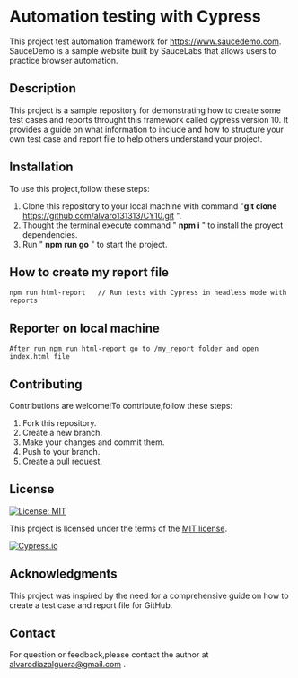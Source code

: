 # Automation testing with Cypress

This project test automation framework for https://www.saucedemo.com. SauceDemo is a sample website built by SauceLabs that allows users to practice browser automation.

## Description

This project is a sample repository for demonstrating how to create some test cases and reports throught this framework called cypress version 10. It provides a guide on what information to include and how to structure your own test case and report file to help others understand your project. 

## Installation

To use this project,follow these steps:

1. Clone this repository to your local machine with command "**git clone** https://github.com/alvaro131313/CY10.git ".
2. Thought the terminal execute command " **npm i** " to install the proyect dependencies.
3. Run " **npm run go** " to start the project.

## How to create my report file
```
npm run html-report   // Run tests with Cypress in headless mode with reports
```
## Reporter on local machine
```
After run npm run html-report go to /my_report folder and open index.html file
```
## Contributing

Contributions are welcome!To contribute,follow these steps:

1. Fork this repository.
2. Create a new branch.
3. Make your changes and commit them.
4. Push to your branch.
5. Create a pull request.

## License

[![License: MIT](https://img.shields.io/badge/License-MIT-yellow.svg)](https://opensource.org/licenses/MIT)

This project is licensed under the terms of the [MIT license](/LICENSE).

[![Cypress.io](https://img.shields.io/badge/Tested%20with-Cypress-04C38E.svg)](https://www.cypress.io/)

## Acknowledgments

This project was inspired by the need for a comprehensive guide on how to create a test case and report file for GitHub.

## Contact 

For question or feedback,please contact the author at alvarodiazalguera@gmail.com .
